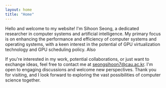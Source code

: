 ```yaml
---
layout: home
title: "Home"
---
```


Hello and welcome to my website! I'm Sihoon Seong, a dedicated researcher in computer systems and artificial intelligence. My primary focus is on enhancing the performance and efficiency of computer systems and operating systems, with a keen interest in the potential of GPU virtualization technology and GPU scheduling policy. Also  

If you're interested in my work, potential collaborations, or just want to exchange ideas, feel free to contact me at seongsihoon7@cau.ac.kr. I'm open to engaging discussions and welcome new perspectives. Thank you for visiting, and I look forward to exploring the vast possibilities of computer science together.
